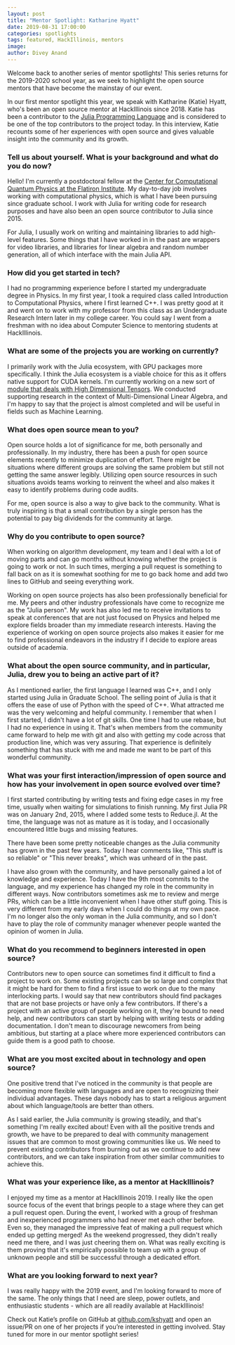 ```yaml
---
layout: post
title: "Mentor Spotlight: Katharine Hyatt"
date: 2019-08-31 17:00:00
categories: spotlights
tags: featured, HackIllinois, mentors
image:
author: Divey Anand
---
```


Welcome back to another series of mentor spotlights! This series returns for the 2019-2020 school year, as we seek to highlight the open source mentors that have become the mainstay of our event.

In our first mentor spotlight this year, we speak with Katharine (Katie) Hyatt, who's been an open source mentor at HackIllinois since 2018. Katie has been a contributor to the [Julia Programming Language](https://julialang.org/) and is considered to be one of the top contributors to the project today. In this interview, Katie recounts some of her experiences with open source and gives valuable insight into the community and its growth.

### Tell us about yourself. What is your background and what do you do now? 
Hello! I'm currently a postdoctoral fellow at the [Center for Computational Quantum Physics at the Flatiron Institute](https://www.simonsfoundation.org/flatiron/center-for-computational-quantum-physics). My day-to-day job involves working with computational physics, which is what I have been pursuing since graduate school. I work with Julia for writing code for research purposes and have also been an open source contributor to Julia since 2015.

For Julia, I usually work on writing and maintaining libraries to add high-level features. Some things that I have worked in in the past are wrappers for video libraries, and libraries for linear algebra and random number generation, all of which interface with the main Julia API. 

### How did you get started in tech? 
I had no programming experience before I started my undergraduate degree in Physics. In my first year, I took a required class called Introduction to Computational Physics, where I first learned C++. I was pretty good at it and went on to work with my professor from this class as an Undergraduate Research Intern later in my college career. You could say I went from a freshman with no idea about Computer Science to mentoring students at HackIllinois. 

### What are some of the projects you are working on currently?
I primarily work with the Julia ecosystem, with GPU packages more specifically. I think the Julia ecosystem is a viable choice for this as it offers native support for CUDA kernels. I'm currently working on a new sort of [module that deals with High Dimensional Tensors](https://github.com/ITensor/ITensors.jl). We conducted supporting research in the context of Multi-Dimensional Linear Algebra, and I'm happy to say that the project is almost completed and will be useful in fields such as Machine Learning. 

### What does open source mean to you? 
Open source holds a lot of significance for me, both personally and professionally. In my industry, there has been a push for open source elements recently to minimize duplication of effort. There might be situations where different groups are solving the same problem but still not getting the same answer legibly. Utilizing open source resources in such situations avoids teams working to reinvent the wheel and also makes it easy to identify problems during code audits.

For me, open source is also a way to give back to the community. What is truly inspiring is that a small contribution by a single person has the potential to pay big dividends for the community at large. 
    
### Why do you contribute to open source? 
When working on algorithm development, my team and I deal with a lot of moving parts and can go months without knowing whether the project is going to work or not. In such times, merging a pull request is something to fall back on as it is somewhat soothing for me to go back home and add two lines to GitHub and seeing everything work.

Working on open source projects has also been professionally beneficial for me. My peers and other industry professionals have come to recognize me as the "Julia person". My work has also led me to receive invitations to speak at conferences that are not just focused on Physics and helped me explore fields broader than my immediate research interests. Having the experience of working on open source projects also makes it easier for me to find professional endeavors in the industry if I decide to explore areas outside of academia.

### What about the open source community, and in particular, Julia, drew you to being an active part of it? 
As I mentioned earlier, the first language I learned was C++, and I only started using Julia in Graduate School. The selling point of Julia is that it offers the ease of use of Python with the speed of C++. What attracted me was the very welcoming and helpful community. I remember that when I first started, I didn't have a lot of git skills. One time I had to use rebase, but I had no experience in using it. That's when members from the community came forward to help me with git and also with getting my code across that production line, which was very assuring. That experience is definitely something that has stuck with me and made me want to be part of this wonderful community. 

### What was your first interaction/impression of open source and how has your involvement in open source evolved over time? 
I first started contributing by writing tests and fixing edge cases in my free time, usually when waiting for simulations to finish running. My first Julia PR was on January 2nd, 2015, where I added some tests to Reduce.jl. At the time, the language was not as mature as it is today, and I occasionally encountered little bugs and missing features. 

There have been some pretty noticeable changes as the Julia community has grown in the past few years. Today I hear comments like, "This stuff is so reliable" or "This never breaks", which was unheard of in the past. 

I have also grown with the community, and have personally gained a lot of knowledge and experience. Today I have the 9th most commits to the language, and my experience has changed my role in the community in different ways. Now contributors sometimes ask me to review and merge PRs, which can be a little inconvenient when I have other stuff going. This is very different from my early days when I could do things at my own pace. I'm no longer also the only woman in the Julia community, and so I don't have to play the role of community manager whenever people wanted the opinion of women in Julia. 

### What do you recommend to beginners interested in open source? 
Contributors new to open source can sometimes find it difficult to find a project to work on. Some existing projects can be so large and complex that it might be hard for them to find a first issue to work on due to the many interlocking parts. I would say that new contributors should find packages that are not base projects or have only a few contributors. If there's a project with an active group of people working on it, they're bound to need help, and new contributors can start by helping with writing tests or adding documentation. I don't mean to discourage newcomers from being ambitious, but starting at a place where more experienced contributors can guide them is a good path to choose.

### What are you most excited about in technology and open source? 
One positive trend that I've noticed in the community is that people are becoming more flexible with languages and are open to recognizing their individual advantages. These days nobody has to start a religious argument about which language/tools are better than others. 

As I said earlier, the Julia community is growing steadily, and that's something I'm really excited about! Even with all the positive trends and growth, we have to be prepared to deal with community management issues that are common to most growing communities like us.  We need to prevent existing contributors from burning out as we continue to add new contributors, and we can take inspiration from other similar communities to achieve this. 

### What was your experience like, as a mentor at HackIllinois? 
I enjoyed my time as a mentor at HackIllinois 2019. I really like the open source focus of the event that brings people to a stage where they can get a pull request open. During the event, I worked with a group of freshman and inexperienced programmers who had never met each other before. Even so, they managed the impressive feat of making a pull request which ended up getting merged! As the weekend progressed, they didn't really need me there, and I was just cheering them on. What was really exciting is them proving that it's empirically possible to team up with a group of unknown people and still be successful through a dedicated effort. 
  
### What are you looking forward to next year? 
I was really happy with the 2019 event, and I'm looking forward to more of the same. The only things that I need are sleep, power outlets, and enthusiastic students - which are all readily available at HackIllinois!

Check out Katie’s profile on GitHub at [github.com/kshyatt](https://github.com/kshyatt) and open an issue/PR on one of her projects if you’re interested in getting involved. Stay tuned for more in our mentor spotlight series!
